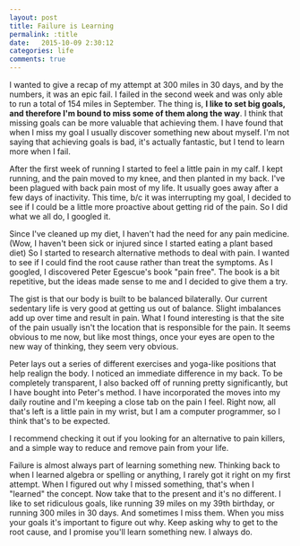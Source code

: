 ```yaml
---
layout: post
title: Failure is Learning
permalink: :title
date:   2015-10-09 2:30:12
categories: life
comments: true
---
```

I wanted to give a recap of my attempt at 300 miles in 30 days, and by the numbers, it was an epic fail.  I failed in the second week and was only able to run a total of 154 miles in September.  The thing is, **I like to set big goals, and therefore I'm bound to miss some of them along the way**.  I think that missing goals can be more valuable that achieving them. I have found that when I miss my goal I usually discover something new about myself.  I'm not saying that achieving goals is bad, it's actually fantastic, but I tend to learn more when I fail.

After the first week of running I started to feel a little pain in my calf.  I kept running, and the pain moved to my knee, and then planted in my back.  I've been plagued with back pain most of my life.  It usually goes away after a few days of inactivity. This time, b/c it was interrupting my goal, I decided to see if I could be a little more proactive about getting rid of the pain.  So I did what we all do, I googled it.

Since I've cleaned up my diet, I haven't had the need for any pain medicine. (Wow, I haven't been sick or injured since I started eating a plant based diet) So I started to research alternative methods to deal with pain.  I wanted to see if I could find the root cause rather than treat the symptoms.  As I googled, I discovered Peter Egescue's book "pain free". The book is a bit repetitive, but the ideas made sense to me and I decided to give them a try.

The gist is that our body is built to be balanced bilaterally.  Our current sedentary life is very good at getting us out of balance.  Slight imbalances add up over time and result in pain.  What I found interesting is that the site of the pain usually isn't the location that is responsible for the pain.  It seems obvious to me now, but like most things, once your eyes are open to the new way of thinking, they seem very obvious.

Peter lays out a series of different exercises and yoga-like positions that help realign the body.  I noticed an immediate difference in my back.  To be completely transparent, I also backed off of running pretty significantly, but I have bought into Peter's method.  I have incorporated the moves into my daily routine and I'm keeping a close tab on the pain I feel.  Right now, all that's left is a little pain in my wrist, but I am a computer programmer, so I think that's to be expected.

I recommend checking it out if you looking for an alternative to pain killers, and a simple way to reduce and remove pain from your life.

Failure is almost always part of learning something new. Thinking back to when I learned algebra or spelling or anything, I rarely got it right on my first attempt.  When I figured out why I missed something, that's when I "learned" the concept.  Now take that to the present and it's no different.  I like to set ridiculous goals, like running 39 miles on my 39th birthday, or running 300 miles in 30 days.  And sometimes I miss them.  When you miss your goals it's important to figure out why.  Keep asking why to get to the root cause, and I promise you'll learn something new.  I always do.